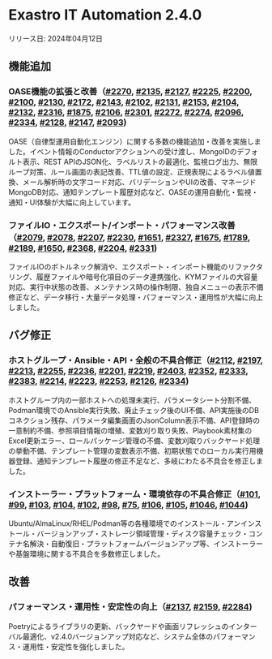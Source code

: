 # Exastro IT Automation 2.4.0

リリース日: 2024年04月12日

## 機能追加

### OASE機能の拡張と改善（[#2270](https://github.com/exastro-suite/exastro-it-automation/issues/2270), [#2135](https://github.com/exastro-suite/exastro-it-automation/issues/2135), [#2127](https://github.com/exastro-suite/exastro-it-automation/issues/2127), [#2225](https://github.com/exastro-suite/exastro-it-automation/issues/2225), [#2200](https://github.com/exastro-suite/exastro-it-automation/issues/2200), [#2100](https://github.com/exastro-suite/exastro-it-automation/issues/2100), [#2130](https://github.com/exastro-suite/exastro-it-automation/issues/2130), [#2172](https://github.com/exastro-suite/exastro-it-automation/issues/2172), [#2143](https://github.com/exastro-suite/exastro-it-automation/issues/2143), [#2102](https://github.com/exastro-suite/exastro-it-automation/issues/2102), [#2131](https://github.com/exastro-suite/exastro-it-automation/issues/2131), [#2153](https://github.com/exastro-suite/exastro-it-automation/issues/2153), [#2104](https://github.com/exastro-suite/exastro-it-automation/issues/2104), [#2132](https://github.com/exastro-suite/exastro-it-automation/issues/2132), [#2316](https://github.com/exastro-suite/exastro-it-automation/issues/2316), [#1875](https://github.com/exastro-suite/exastro-it-automation/issues/1875), [#2106](https://github.com/exastro-suite/exastro-it-automation/issues/2106), [#2301](https://github.com/exastro-suite/exastro-it-automation/issues/2301), [#2272](https://github.com/exastro-suite/exastro-it-automation/issues/2272), [#2274](https://github.com/exastro-suite/exastro-it-automation/issues/2274), [#2096](https://github.com/exastro-suite/exastro-it-automation/issues/2096), [#2334](https://github.com/exastro-suite/exastro-it-automation/issues/2334), [#2128](https://github.com/exastro-suite/exastro-it-automation/issues/2128), [#2147](https://github.com/exastro-suite/exastro-it-automation/issues/2147), [#2093](https://github.com/exastro-suite/exastro-it-automation/issues/2093))
OASE（自律型運用自動化エンジン）に関する多数の機能追加・改善を実施しました。イベント情報のConductorアクションへの受け渡し、MongoIDのデフォルト表示、REST APIのJSON化、ラベルリストの最適化、監視ログ出力、無限ループ対策、ルール画面の表記改善、TTL値の設定、正規表現によるラベル値置換、メール解析時の文字コード対応、バリデーションやUIの改善、マネージドMongoDB対応、通知テンプレート履歴対応など、OASEの運用自動化・監視・通知・UI体験が大幅に向上しています。

### ファイルIO・エクスポート/インポート・パフォーマンス改善（[#2079](https://github.com/exastro-suite/exastro-it-automation/issues/2079), [#2078](https://github.com/exastro-suite/exastro-it-automation/issues/2078), [#2207](https://github.com/exastro-suite/exastro-it-automation/issues/2207), [#2230](https://github.com/exastro-suite/exastro-it-automation/issues/2230), [#1651](https://github.com/exastro-suite/exastro-it-automation/issues/1651), [#2327](https://github.com/exastro-suite/exastro-it-automation/issues/2327), [#1675](https://github.com/exastro-suite/exastro-it-automation/issues/1675), [#1789](https://github.com/exastro-suite/exastro-it-automation/issues/1789), [#2189](https://github.com/exastro-suite/exastro-it-automation/issues/2189), [#1650](https://github.com/exastro-suite/exastro-it-automation/issues/1650), [#2368](https://github.com/exastro-suite/exastro-it-automation/issues/2368), [#2204](https://github.com/exastro-suite/exastro-it-automation/issues/2204), [#2331](https://github.com/exastro-suite/exastro-it-automation/issues/2331))
ファイルIOのボトルネック解消や、エクスポート・インポート機能のリファクタリング、履歴ファイルや暗号化項目のデータ連携強化、KYMファイルの大容量対応、実行中状態の改善、メンテナンス時の操作制限、独自メニューの表示不備修正など、データ移行・大量データ処理・パフォーマンス・運用性が大幅に向上しました。

## バグ修正

### ホストグループ・Ansible・API・全般の不具合修正（[#2112](https://github.com/exastro-suite/exastro-it-automation/issues/2112), [#2197](https://github.com/exastro-suite/exastro-it-automation/issues/2197), [#2213](https://github.com/exastro-suite/exastro-it-automation/issues/2213), [#2255](https://github.com/exastro-suite/exastro-it-automation/issues/2255), [#2236](https://github.com/exastro-suite/exastro-it-automation/issues/2236), [#2201](https://github.com/exastro-suite/exastro-it-automation/issues/2201), [#2219](https://github.com/exastro-suite/exastro-it-automation/issues/2219), [#2403](https://github.com/exastro-suite/exastro-it-automation/issues/2403), [#2352](https://github.com/exastro-suite/exastro-it-automation/issues/2352), [#2333](https://github.com/exastro-suite/exastro-it-automation/issues/2333), [#2383](https://github.com/exastro-suite/exastro-it-automation/issues/2383), [#2214](https://github.com/exastro-suite/exastro-it-automation/issues/2214), [#2223](https://github.com/exastro-suite/exastro-it-automation/issues/2223), [#2253](https://github.com/exastro-suite/exastro-it-automation/issues/2253), [#2126](https://github.com/exastro-suite/exastro-it-automation/issues/2126), [#2334](https://github.com/exastro-suite/exastro-it-automation/issues/2334))
ホストグループ内の一部ホストへの処理未実行、パラメータシート分割不備、Podman環境でのAnsible実行失敗、廃止チェック後のUI不備、API実施後のDBコネクション残存、パラメータ編集画面のJsonColumn表示不備、API登録時の一意制約不備、参照項目情報の増殖、変数刈り取り失敗、Playbook素材集のExcel更新エラー、ロールパッケージ管理の不備、変数刈取りバックヤード処理の挙動不備、テンプレート管理の変数表示不備、初期状態でのローカル実行用機器登録、通知テンプレート履歴の修正不足など、多岐にわたる不具合を修正しました。

### インストーラー・プラットフォーム・環境依存の不具合修正（[#101](https://github.com/exastro-suite/exastro-docker-compose/issues/101), [#99](https://github.com/exastro-suite/exastro-docker-compose/issues/99), [#103](https://github.com/exastro-suite/exastro-docker-compose/issues/103), [#104](https://github.com/exastro-suite/exastro-docker-compose/issues/104), [#102](https://github.com/exastro-suite/exastro-docker-compose/issues/102), [#98](https://github.com/exastro-suite/exastro-docker-compose/issues/98), [#75](https://github.com/exastro-suite/exastro-docker-compose/issues/75), [#106](https://github.com/exastro-suite/exastro-docker-compose/issues/106), [#105](https://github.com/exastro-suite/exastro-docker-compose/issues/105), [#1046](https://github.com/exastro-suite/exastro-platform/issues/1046), [#1044](https://github.com/exastro-suite/exastro-platform/issues/1044))
Ubuntu/AlmaLinux/RHEL/Podman等の各種環境でのインストール・アンインストール・バージョンアップ・ストレージ領域管理・ディスク容量チェック・コンテナ名解決・自動復旧・プラットフォームバージョンアップ等、インストーラーや基盤環境に関する不具合を多数修正しました。

## 改善

### パフォーマンス・運用性・安定性の向上（[#2137](https://github.com/exastro-suite/exastro-it-automation/issues/2137), [#2159](https://github.com/exastro-suite/exastro-it-automation/issues/2159), [#2284](https://github.com/exastro-suite/exastro-it-automation/issues/2284))
Poetryによるライブラリの更新、バックヤードや画面リフレッシュのインターバル最適化、v2.4.0バージョンアップ対応など、システム全体のパフォーマンス・運用性・安定性を強化しました。


